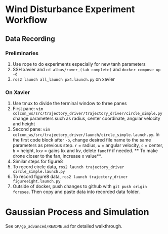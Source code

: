 # Wind Disturbance Experiment Workflow
## Data Recording
### Preliminaries
1. Use rope to do experiments especially for new tanh parameters
2. SSH xavier and `cd albus/rover_(tab complete)` and `docker compose up -d`
3. `ros2 launch all_launch px4.launch.py` on xavier
### On Xavier
1. Use tmux to divide the terminal window to three panes
2. First pane: `vim colcon_ws/src/trajectory_driver/trajectory_driver/circle_simple.py` change parameters such as radius, center coordinate, angular velocity and height
3. Second pane: `vim colcon_ws/src/trajectory_driver/launch/circle_simple.launch.py`. In the first code block after `-o`, change desired file name to the same parameters as previous step. `r` = radius, `w` = angular velocity, `c` = center, `h` = height, `kxv` = gains kx and kv, delete `fanoff` if needed. ** To make drone closer to the fan, increase x value**.
4. Similar steps for figure8
5. To record circle data, `ros2 launch trajectory_driver circle_simple.launch.py`
6. To record figure8 data, `ros2 launch trajectory_driver figureeight.launch.py` 
7. Outside of docker, push changes to github with `git push origin foresee`. Then copy and paste data into recorded data folder.
# Gaussian Process and Simulation
See `GP/gp_advanced/README.md` for detailed walkthrough.
